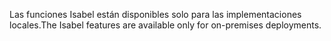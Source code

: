 <span data-ttu-id="d905b-101">Las funciones Isabel están disponibles solo para las implementaciones locales.</span><span class="sxs-lookup"><span data-stu-id="d905b-101">The Isabel features are available only for on-premises deployments.</span></span>